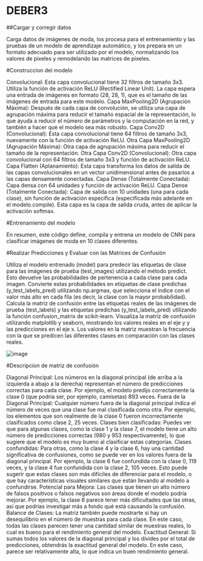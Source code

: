 # DEBER3
##Cargar y corregir datos

Carga datos de imágenes de moda, los procesa para el entrenamiento y las pruebas de un modelo de aprendizaje automático, y los prepara en un formato adecuado para ser utilizado por el modelo, normalizando los valores de píxeles y remodelando las matrices de píxeles.

#Construccion del modelo

Convolucional: Esta capa convolucional tiene 32 filtros de tamaño 3x3. Utiliza la función de activación ReLU (Rectified Linear Unit). La capa espera una entrada de imágenes en formato (28, 28, 1), que es el tamaño de las imágenes de entrada para este modelo.
Capa MaxPooling2D (Agrupación Máxima): Después de cada capa de convolución, se utiliza una capa de agrupación máxima para reducir el tamaño espacial de la representación, lo que ayuda a reducir el número de parámetros y la computación en la red, y también a hacer que el modelo sea más robusto.
Capa Conv2D (Convolucional): Esta capa convolucional tiene 64 filtros de tamaño 3x3, nuevamente con la función de activación ReLU.
Otra Capa MaxPooling2D (Agrupación Máxima): Otra capa de agrupación máxima para reducir el tamaño de la representación.
Otra Capa Conv2D (Convolucional): Otra capa convolucional con 64 filtros de tamaño 3x3 y función de activación ReLU.
Capa Flatten (Aplanamiento): Esta capa transforma los datos de salida de las capas convolucionales en un vector unidimensional antes de pasarlos a las capas densamente conectadas.
Capa Dense (Totalmente Conectada): Capa densa con 64 unidades y función de activación ReLU.
Capa Dense (Totalmente Conectada): Capa de salida con 10 unidades (una para cada clase), sin función de activación específica (especificada más adelante en el modelo.compile). Esta capa es la capa de salida cruda, antes de aplicar la activación softmax.

#Entrenamiento del modelo

En resumen, este código define, compila y entrena un modelo de CNN para clasificar imágenes de moda en 10 clases diferentes.

#Realizar Predicciones y Evaluar con las Matrices de Confusión

Utiliza el modelo entrenado (model) para predecir las etiquetas de clase para las imágenes de prueba (test_images) utilizando el método predict. Esto devuelve las probabilidades de pertenencia a cada clase para cada imagen.
Convierte estas probabilidades en etiquetas de clase predichas (y_test_labels_pred) utilizando np.argmax, que selecciona el índice con el valor más alto en cada fila (es decir, la clase con la mayor probabilidad).
Calcula la matriz de confusión entre las etiquetas reales de las imágenes de prueba (test_labels) y las etiquetas predichas (y_test_labels_pred) utilizando la función confusion_matrix de scikit-learn.
Visualiza la matriz de confusión utilizando matplotlib y seaborn, mostrando los valores reales en el eje y y las predicciones en el eje x. Los valores en la matriz muestran la frecuencia con la que se predicen las diferentes clases en comparación con las clases reales.

![image](https://github.com/Danielsp1/DEBER3/assets/157714894/7be6d698-f9c3-4244-9942-4ca2e8001082)

#Descripcion de matriz de confusión

Diagonal Principal: Los números en la diagonal principal (de arriba a la izquierda a abajo a la derecha) representan el número de predicciones correctas para cada clase. Por ejemplo, el modelo predijo correctamente la clase 0 (que podría ser, por ejemplo, camisetas) 893 veces.
Fuera de la Diagonal Principal: Cualquier número fuera de la diagonal principal indica el número de veces que una clase fue mal clasificada como otra. Por ejemplo, los elementos que son realmente de la clase 0 fueron incorrectamente clasificados como clase 2, 25 veces.
Clases bien clasificadas: Puedes ver que para algunas clases, como la clase 1 y la clase 7, el modelo tiene un alto número de predicciones correctas (980 y 953 respectivamente), lo que sugiere que el modelo es muy bueno al clasificar estas categorías.
Clases confundidas: Para otras, como la clase 4 y la clase 6, hay una cantidad significativa de confusiones, como se puede ver en los valores fuera de la diagonal principal. Por ejemplo, la clase 6 fue confundida con la clase 0, 119 veces, y la clase 4 fue confundida con la clase 2, 105 veces. Esto puede sugerir que estas clases son más difíciles de diferenciar para el modelo, o que hay características visuales similares que están llevando al modelo a confundirse.
Potencial para Mejora: Las clases que tienen un alto número de falsos positivos o falsos negativos son áreas donde el modelo podría mejorar. Por ejemplo, la clase 6 parece tener más dificultades que las otras, así que podrías investigar más a fondo qué está causando la confusión.
Balance de Clases: La matriz también puede mostrarte si hay un desequilibrio en el número de muestras para cada clase. En este caso, todas las clases parecen tener una cantidad similar de muestras reales, lo cual es bueno para el rendimiento general del modelo.
Exactitud General: Si sumas todos los valores de la diagonal principal y los divides por el total de predicciones, obtendrás la exactitud general del modelo. En este caso, parece ser relativamente alta, lo que indica un buen rendimiento general.

